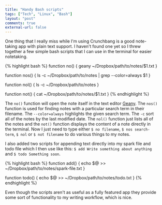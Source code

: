 ```yaml
---
title: "Handy Bash scripts"
tags: ["Tech", "Linux", "Bash"]
layout: "post"
comments: true
external-url: false
---
```


One thing that I really miss while I'm using Crunchbang is a good note-taking app with plain text support. I haven't found one yet so I threw together a few simple bash scripts that I can use in the terminal for easier notetaking.

{% highlight bash %}
function no() {
  geany ~/Dropbox/path/to/notes/$1.txt 
}

function nos() {
  ls -c ~/Dropbox/path/to/notes | grep --color=always $1
}

function nol() {
  ls -c ~/Dropbox/path/to/notes
}

function not() {
  cat ~/Dropbox/path/to/notes/$1.txt
}
{% endhighlight %}

The `no()` function will open the note itself in the text editor [Geany](http://www.geany.org/). The `nos()` function is used for finding notes with a particular search term in their filename. The `--color=always` highlights the given search term. The `-c` sort all of the notes by the last modified date. The `nol()` function just lists all of the notes and the `not()` function displays the content of a note directly in the terminal. Now I just need to type either `$ no filename`, `$ nos search-term`, `$ nol` or `$ not filename` to do various things to my notes. 

I also added two scripts for appending text directly into my spark file and todo file which I then use like this: `$ add Write something about anything` and `$ todo Something soon`.

{% highlight bash %}
function add() {
  echo $@ >> ~/Dropbox/path/to/notes/spark-file.txt
}

function todo() {
  echo $@ >> ~/Dropbox/path/to/notes/todo.txt
}
{% endhighlight %}

Even though the scripts aren't as useful as a fully featured app they provide some sort of functionality to my writing workflow, which is nice.
